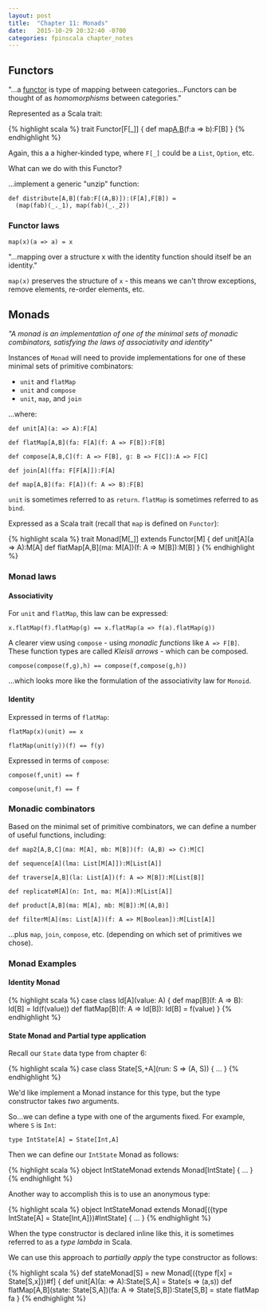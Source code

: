 ```yaml
---
layout: post
title:  "Chapter 11: Monads"
date:   2015-10-29 20:32:40 -0700
categories: fpinscala chapter_notes
---
```


## Functors

"…a [functor](https://en.wikipedia.org/wiki/Functor) is type of mapping between categories…Functors can be thought of as *homomorphisms* between categories."

Represented as a Scala trait:

{% highlight scala %}
trait Functor[F[_]] {
  def map[A,B](as:F[A])(f:a => b):F[B]
}
{% endhighlight %}

Again, this a a higher-kinded type, where `F[_]` could be a `List`, `Option`, etc.

What can we do with this Functor?

...implement a generic "unzip" function:


    def distribute[A,B](fab:F[(A,B)]):(F[A],F[B]) =
      (map(fab)(_._1), map(fab)(_._2))


### Functor laws

    map(x)(a => a) = x

"…mapping over a structure x with the identity function should itself be an identity."

`map(x)` preserves the structure of `x` - this means we can't throw exceptions, remove elements, re-order elements, etc.

## Monads

*"A monad is an implementation of one of the minimal sets of monadic combinators, satisfying the laws of associativity and identity"*

Instances of `Monad` will need to provide implementations for one of these minimal sets of primitive combinators:

- `unit` and `flatMap`
- `unit` and `compose`
- `unit`, `map`, and `join`

…where:

    def unit[A](a: => A):F[A]

    def flatMap[A,B](fa: F[A](f: A => F[B]):F[B]

    def compose[A,B,C](f: A => F[B], g: B => F[C]):A => F[C]

    def join[A](ffa: F[F[A]]):F[A]

    def map[A,B](fa: F[A])(f: A => B):F[B]

`unit` is sometimes referred to as `return`. `flatMap` is sometimes referred to as `bind`.

Expressed as a Scala trait (recall that `map` is defined on `Functor`):

{% highlight scala %}
trait Monad[M[_]] extends Functor[M] {
  def unit[A](a => A):M[A]
  def flatMap[A,B](ma: M[A])(f: A => M[B]):M[B]
}
{% endhighlight %}

### Monad laws

#### Associativity

For `unit` and `flatMap`, this law can be expressed:

    x.flatMap(f).flatMap(g) == x.flatMap(a => f(a).flatMap(g))

A clearer view using `compose` - using *monadic functions* like `A => F[B]`. These function types are called *Kleisli arrows* - which can be composed.

    compose(compose(f,g),h) == compose(f,compose(g,h))

…which looks more like the formulation of the associativity law for `Monoid`.

#### Identity

Expressed in terms of `flatMap`:

    flatMap(x)(unit) == x

    flatMap(unit(y))(f) == f(y)

Expressed in terms of `compose`:

    compose(f,unit) == f

    compose(unit,f) == f

### Monadic combinators

Based on the minimal set of primitive combinators, we can define a number of useful functions, including:

    def map2[A,B,C](ma: M[A], mb: M[B])(f: (A,B) => C):M[C]

    def sequence[A](lma: List[M[A]]):M[List[A]]

    def traverse[A,B](la: List[A])(f: A => M[B]):M[List[B]]

    def replicateM[A](n: Int, ma: M[A]):M[List[A]]

    def product[A,B](ma: M[A], mb: M[B]):M[(A,B)]

    def filterM[A](ms: List[A])(f: A => M[Boolean]):M[List[A]]

…plus `map`, `join`, `compose`, etc. (depending on which set of primitives we chose).

### Monad Examples

#### Identity Monad

{% highlight scala %}
case class Id[A](value: A) {
  def map[B](f: A => B): Id[B] = Id(f(value))
  def flatMap[B](f: A => Id[B]): Id[B] = f(value)
}
{% endhighlight %}

#### State Monad and Partial type application

Recall our `State` data type from chapter 6:

{% highlight scala %}
case class State[S,+A](run: S => (A, S)) {
  ...
}
{% endhighlight %}

We'd like implement a Monad instance for this type, but the type constructor takes *two* arguments.

So...we can define a type with one of the arguments fixed. For example, where `S` is `Int`:

    type IntState[A] = State[Int,A]

Then we can define our `IntState` Monad as follows:

{% highlight scala %}
object IntStateMonad extends Monad[IntState] {
  ...
}
{% endhighlight %}

Another way to accomplish this is to use an anonymous type:

{% highlight scala %}
object IntStateMonad extends Monad[({type IntState[A] = State[Int,A]})#IntState] {
  ...
}
{% endhighlight %}

When the type constructor is declared inline like this, it is sometimes referred to as a *type lambda* in Scala.

We can use this approach to *partially apply* the type constructor as follows:

{% highlight scala %}
def stateMonad[S] = new Monad[({type f[x] = State[S,x]})#f] {
  def unit[A](a: => A):State[S,A] = State(s => (a,s))
  def flatMap[A,B](state: State[S,A])(fa: A => State[S,B]):State[S,B] =
    state flatMap fa
}
{% endhighlight %}
